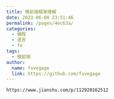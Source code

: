 ```yaml
---
title: 微前端框架理解
date: 2023-06-08 23:51:46
permalink: /pages/4ec63a/
categories:
  - 编程
  - 语言
  - fe
tags:
  - 微前端
author:
  name: fovegage
  link: https://github.com/fovegage
---
```

```
https://www.jianshu.com/p/112920162512
```